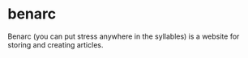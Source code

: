 # benarc
Benarc (you can put stress anywhere in the syllables) is a website for storing and creating articles.
